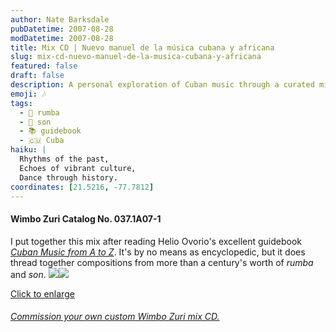 ```yaml
---
author: Nate Barksdale
pubDatetime: 2007-08-28
modDatetime: 2007-08-28
title: Mix CD | Nuevo manuel de la música cubana y africana
slug: mix-cd-nuevo-manuel-de-la-musica-cubana-y-africana
featured: false
draft: false
description: A personal exploration of Cuban music through a curated mix of _rumba_ and _son_ spanning over a century.
emoji: 🎶
tags:
  - 🎷 rumba
  - 🎤 son
  - 📚 guidebook
  - 🇨🇺 Cuba
haiku: |
  Rhythms of the past,  
  Echoes of vibrant culture,  
  Dance through history.
coordinates: [21.5216, -77.7812]
---
```


#### Wimbo Zuri Catalog No. 037.1A07-1

I put together this mix after reading Helio Ovorio's excellent guidebook _[Cuban Music from A to Z](http://books.google.com/books?id=XGzKzOH9vawC&printsec=frontcover&dq=cuban+music+from+a+to+z&hl=en&ei=I1lsTeOlCY24sQOhgMWqBQ&sa=X&oi=book_result&ct=result&resnum=1&ved=0CDoQ6AEwAA#v=onepage&q&f=false)_. It's by no means as encyclopedic, but it does thread together compositions from more than a century's worth of _rumba_ and _son_. [![](https://www.natebarksdale.com/wp-content/uploads/portfolio/cuba_260.jpg)](https://www.natebarksdale.com/wp-content/uploads/portfolio/cuba_530.jpg)[![](https://www.natebarksdale.com/wp-content/uploads/portfolio/cuba2_260.jpg)](https://www.natebarksdale.com/wp-content/uploads/portfolio/cuba2_530.jpg)

[Click to enlarge](https://www.natebarksdale.com/wp-content/uploads/portfolio/cuba_530.jpg)

###### [Commission your own custom Wimbo Zuri mix CD.](https://www.natebarksdale.com/?p=342)
